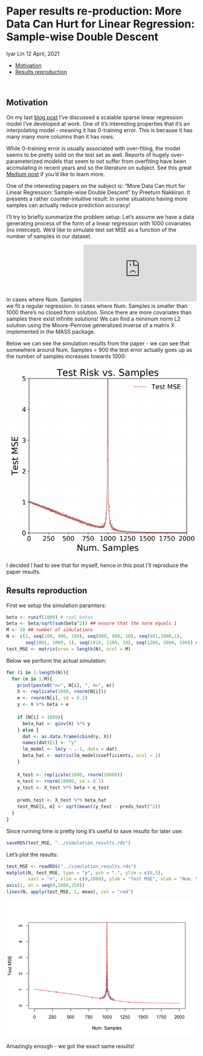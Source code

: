 Paper results re-production: More Data Can Hurt for Linear Regression:
Sample-wise Double Descent
================
Iyar Lin
12 April, 2021

  - [Motivation](#motivation)
  - [Results reproduction](#results-reproduction)

<br>

## Motivation

On my last [blog
post](https://iyarlin.github.io/2021/03/09/sparse_matrix_representation_for_ml_in_scale/)
I’ve discussed a scalable sparse linear regression model I’ve developed
at work. One of it’s interesting properties that it’s an interpolating
model - meaning it has 0-training error. This is because it has many
many more columns than it has rows.

While 0-training error is usually associated with over-fiting, the model
seems to be pretty solid on the test set as well. Reports of hugely
over-parameterized models that seem to not suffer from overfiting have
been accmulating in recent years and so the literature on subject. See
this great [Medium
post](https://towardsdatascience.com/something-every-data-scientist-should-know-but-probably-doesnt-the-bias-variance-trade-off-25d97a17329d)
if you’d like to learn more.

One of the interesting papers on the subject is: “More Data Can Hurt for
Linear Regression: Sample-wise Double Descent” by Preetum Nakkiran. It
presents a rather counter-intuitive result: In some situations having
more samples can actually reduce prediction accuracy\!

I’ll try to briefly summarize the problem setup: Let’s assume we have a
data generating process of the form of a linear regression with 1000
covariates (no intercept). We’d like to simulate test set MSE as a
function of the number of samples in our dataset.

In cases where Num. Samples
![\\geq 1000](https://latex.codecogs.com/png.latex?%5Cgeq%201000
"\\geq 1000") we fit a regular regression. In cases where Num. Samples
is smaller than 1000 there’s no closed form solution. Since there are
more covariates than samples there exist infinite solutions\! We can
find a minimum norm L2 solution using the Moore-Penrose generalized
inverse of a matrix X implemented in the MASS package.

Below we can see the simulation results from the paper - we can see that
somewhere around Num. Samples = 900 the test error actually goes up as
the number of samples increases towards 1000:

![Original paper result figure](original_paper_plot.png)

I decided I had to see that for myself, hence in this post I’ll
reproduce the paper results.

## Results reproduction

First we setup the simulation paramters:

``` r
beta <- runif(1000) # real betas
beta <- beta/sqrt(sum(beta^2)) ## ensure that the norm equals 1
M <- 50 ## number of simulations
N <- c(2, seq(100, 800, 100), seq(900, 990, 10), seq(991,1000,1), 
       seq(1001, 1009, 1), seq(1010, 1100, 10), seq(1200, 2000, 100)) ## number of observations
test_MSE <- matrix(nrow = length(N), ncol = M)
```

Below we perform the actual simulation:

``` r
for (i in 1:length(N)){
  for (m in 1:M){
    print(paste0("n=", N[i], ", m=", m))
    X <- replicate(1000, rnorm(N[i]))
    e <- rnorm(N[i], sd = 0.1)
    y <- X %*% beta + e
    
    if (N[i] < 1000){
      beta_hat <- ginv(X) %*% y
    } else {
      dat <- as.data.frame(cbind(y, X))
      names(dat)[1] <- "y"
      lm_model <- lm(y ~ .-1, data = dat)
      beta_hat <- matrix(lm_model$coefficients, ncol = 1)
    }
    
    X_test <- replicate(1000, rnorm(10000))
    e_test <- rnorm(10000, sd = 0.1)
    y_test <- X_test %*% beta + e_test
    
    preds_test <- X_test %*% beta_hat
    test_MSE[i, m] <- sqrt(mean((y_test - preds_test)^2))
  }
}
```

Since running time is pretty long it’s useful to save results for later
use:

``` r
saveRDS(test_MSE, "../simulation_results.rds")
```

Let’s plot the results:

``` r
test_MSE <- readRDS("../simulation_results.rds")
matplot(N, test_MSE, type = "p", pch = ".", ylim = c(0,5), 
        xaxt = "n", xlim = c(0,2000), ylab = "Test MSE", xlab = "Num. Samples")
axis(1, at = seq(0,2000,250))
lines(N, apply(test_MSE, 1, mean), col = "red")
```

![](README_files/figure-gfm/unnamed-chunk-4-1.png)<!-- -->

Amazingly enough - we got the exact same results\!
